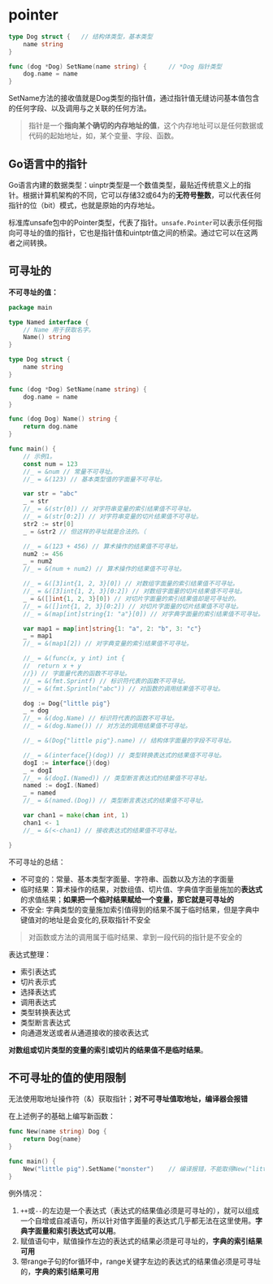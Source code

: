 # pointer

```go
type Dog struct {   // 结构体类型，基本类型
    name string
}

func (dog *Dog) SetName(name string) {      // *Dog 指针类型
    dog.name = name
}

```

SetName方法的接收值就是Dog类型的指针值，通过指针值无缝访问基本值包含的任何字段、以及调用与之关联的任何方法。

> 指针是一个**指向某个确切的内存地址的值**，这个内存地址可以是任何数据或代码的起始地址，如，某个变量、字段、函数。

## Go语言中的指针

Go语言内建的数据类型：uinptr类型是一个数值类型，最贴近传统意义上的指针。根据计算机架构的不同，它可以存储32或64为的**无符号整数**，可以代表任何指针的位（bit）模式，也就是原始的内存地址。

标准库unsafe包中的Pointer类型，代表了指针。`unsafe.Pointer`可以表示任何指向可寻址的值的指针，它也是指针值和uintptr值之间的桥梁。通过它可以在这两者之间转换。

## 可寻址的

**不可寻址的值：**

```go
package main

type Named interface {
	// Name 用于获取名字。
	Name() string
}

type Dog struct {
	name string
}

func (dog *Dog) SetName(name string) {
	dog.name = name
}

func (dog Dog) Name() string {
	return dog.name
}

func main() {
	// 示例1。
	const num = 123
	//_ = &num // 常量不可寻址。
	//_ = &(123) // 基本类型值的字面量不可寻址。

	var str = "abc"
	_ = str
	//_ = &(str[0]) // 对字符串变量的索引结果值不可寻址。
	//_ = &(str[0:2]) // 对字符串变量的切片结果值不可寻址。
	str2 := str[0]
	_ = &str2 // 但这样的寻址就是合法的。（

	//_ = &(123 + 456) // 算术操作的结果值不可寻址。
	num2 := 456
	_ = num2
	//_ = &(num + num2) // 算术操作的结果值不可寻址。

	//_ = &([3]int{1, 2, 3}[0]) // 对数组字面量的索引结果值不可寻址。
	//_ = &([3]int{1, 2, 3}[0:2]) // 对数组字面量的切片结果值不可寻址。
	_ = &([]int{1, 2, 3}[0]) // 对切片字面量的索引结果值却是可寻址的。
	//_ = &([]int{1, 2, 3}[0:2]) // 对切片字面量的切片结果值不可寻址。
	//_ = &(map[int]string{1: "a"}[0]) // 对字典字面量的索引结果值不可寻址。

	var map1 = map[int]string{1: "a", 2: "b", 3: "c"}
	_ = map1
	//_ = &(map1[2]) // 对字典变量的索引结果值不可寻址。

	//_ = &(func(x, y int) int {
	//	return x + y
	//}) // 字面量代表的函数不可寻址。
	//_ = &(fmt.Sprintf) // 标识符代表的函数不可寻址。
	//_ = &(fmt.Sprintln("abc")) // 对函数的调用结果值不可寻址。

	dog := Dog{"little pig"}
	_ = dog
	//_ = &(dog.Name) // 标识符代表的函数不可寻址。
	//_ = &(dog.Name()) // 对方法的调用结果值不可寻址。

	//_ = &(Dog{"little pig"}.name) // 结构体字面量的字段不可寻址。

	//_ = &(interface{}(dog)) // 类型转换表达式的结果值不可寻址。
	dogI := interface{}(dog)
	_ = dogI
	//_ = &(dogI.(Named)) // 类型断言表达式的结果值不可寻址。
	named := dogI.(Named)
	_ = named
	//_ = &(named.(Dog)) // 类型断言表达式的结果值不可寻址。

	var chan1 = make(chan int, 1)
	chan1 <- 1
	//_ = &(<-chan1) // 接收表达式的结果值不可寻址。

}
```

不可寻址的总结：

- 不可变的：常量、基本类型字面量、字符串、函数以及方法的字面量
- 临时结果：算术操作的结果，对数组值、切片值、字典值字面量施加的**表达式**的求值结果；**如果把一个临时结果赋给一个变量，那它就是可寻址的**
- 不安全: 字典类型的变量施加索引值得到的结果不属于临时结果，但是字典中键值对的地址是会变化的,获取指针不安全

> 对函数或方法的调用属于临时结果、拿到一段代码的指针是不安全的

表达式整理：

- 索引表达式
- 切片表示式
- 选择表达式
- 调用表达式
- 类型转换表达式
- 类型断言表达式
- 向通道发送或者从通道接收的接收表达式

**对数组或切片类型的变量的索引或切片的结果值不是临时结果**。

## 不可寻址的值的使用限制

无法使用取地址操作符（&）获取指针；**对不可寻址值取地址，编译器会报错**

在上述例子的基础上编写新函数：

```go
func New(name string) Dog {
    return Dog{name}
}

func main() {
    New("little pig").SetName("monster")    // 编译报错，不能取得New("little pig")的地址
}
```

例外情况：

1. `++`或`--`的左边是一个表达式（表达式的结果值必须是可寻址的），就可以组成一个自增或自减语句，所以针对值字面量的表达式几乎都无法在这里使用。**字典字面量和索引表达式可以用**。
2. 赋值语句中，赋值操作左边的表达式的结果必须是可寻址的，**字典的索引结果可用**
3. 带range子句的for循环中，range关键字左边的表达式的结果值必须是可寻址的，**字典的索引结果可用**
